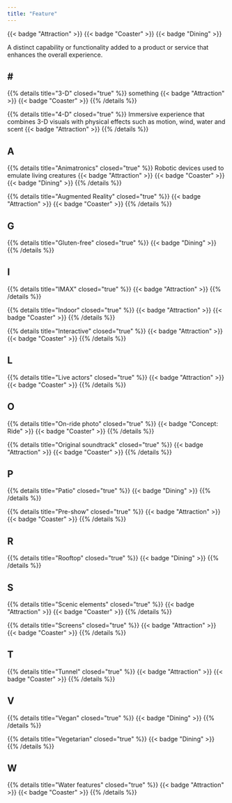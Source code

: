 ```yaml
---
title: "Feature"
---
```


{{< badge "Attraction" >}}
{{< badge "Coaster" >}}
{{< badge "Dining" >}}

A distinct capability or functionality added to a product or service that enhances the overall experience.

## # #

{{% details title="3-D" closed="true" %}}
something
{{< badge "Attraction" >}}
{{< badge "Coaster" >}}
{{% /details %}}

{{% details title="4-D" closed="true" %}}
Immersive experience that combines 3-D visuals with physical effects such as motion, wind, water and scent
{{< badge "Attraction" >}}
{{% /details %}}

## A

{{% details title="Animatronics" closed="true" %}}
Robotic devices used to emulate living creatures
{{< badge "Attraction" >}}
{{< badge "Coaster" >}}
{{< badge "Dining" >}}
{{% /details %}}

{{% details title="Augmented Reality" closed="true" %}}
{{< badge "Attraction" >}}
{{< badge "Coaster" >}}
{{% /details %}}

## G

{{% details title="Gluten-free" closed="true" %}}
{{< badge "Dining" >}}
{{% /details %}}

## I

{{% details title="IMAX" closed="true" %}}
{{< badge "Attraction" >}}
{{% /details %}}

{{% details title="Indoor" closed="true" %}}
{{< badge "Attraction" >}}
{{< badge "Coaster" >}}
{{% /details %}}

{{% details title="Interactive" closed="true" %}}
{{< badge "Attraction" >}}
{{< badge "Coaster" >}}
{{% /details %}}

## L

{{% details title="Live actors" closed="true" %}}
{{< badge "Attraction" >}}
{{< badge "Coaster" >}}
{{% /details %}}

## O

{{% details title="On-ride photo" closed="true" %}}
{{< badge "Concept: Ride" >}}
{{< badge "Coaster" >}}
{{% /details %}}

{{% details title="Original soundtrack" closed="true" %}}
{{< badge "Attraction" >}}
{{< badge "Coaster" >}}
{{% /details %}}

## P

{{% details title="Patio" closed="true" %}}
{{< badge "Dining" >}}
{{% /details %}}

{{% details title="Pre-show" closed="true" %}}
{{< badge "Attraction" >}}
{{< badge "Coaster" >}}
{{% /details %}}

## R

{{% details title="Rooftop" closed="true" %}}
{{< badge "Dining" >}}
{{% /details %}}

## S

{{% details title="Scenic elements" closed="true" %}}
{{< badge "Attraction" >}}
{{< badge "Coaster" >}}
{{% /details %}}

{{% details title="Screens" closed="true" %}}
{{< badge "Attraction" >}}
{{< badge "Coaster" >}}
{{% /details %}}

## T

{{% details title="Tunnel" closed="true" %}}
{{< badge "Attraction" >}}
{{< badge "Coaster" >}}
{{% /details %}}

## V

{{% details title="Vegan" closed="true" %}}
{{< badge "Dining" >}}
{{% /details %}}

{{% details title="Vegetarian" closed="true" %}}
{{< badge "Dining" >}}
{{% /details %}}

## W

{{% details title="Water features" closed="true" %}}
{{< badge "Attraction" >}}
{{< badge "Coaster" >}}
{{% /details %}}